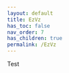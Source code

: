 ```yaml
---
layout: default
title: EzVz
has_toc: false
nav_order: 7
has_children: true
permalink: /EzVz
---
```


Test
